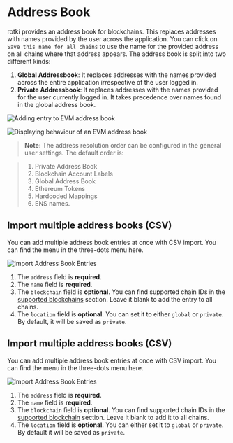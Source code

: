 # Address Book

rotki provides an address book for blockchains. This replaces addresses with names provided by the user across the application. You can click on `Save this name for all chains` to use the name for the provided address on all chains where that address appears. The address book is split into two different kinds:

1. **Global Addressbook**: It replaces addresses with the names provided across the entire application irrespective of the user logged in.
2. **Private Addressbook**: It replaces addresses with the names provided for the user currently logged in. It takes precedence over names found in the global address book.

![Adding entry to EVM address book](/images/add_evm_address_book.png)

![Displaying behaviour of an EVM address book](/images/display_evm_address_book_behaviour.png)

> **Note:** The address resolution order can be configured in the general user settings. The default order is:

> 1. Private Address Book
> 2. Blockchain Account Labels
> 3. Global Address Book
> 4. Ethereum Tokens
> 5. Hardcoded Mappings
> 6. ENS names.

## Import multiple address books (CSV)

You can add multiple address book entries at once with CSV import. You can find the menu in the three-dots menu here.

![Import Address Book Entries](/images/import_addressbook_entries.png)

<CsvTable title="Address Book Entries CSV" csvUrl="/files/address_book_entries.csv" />

1. The `address` field is **required**.
2. The `name` field is **required**.
3. The `blockchain` field is **optional**. You can find supported chain IDs in the [supported blockchains](/usage-guides/accounts-and-balances#adding-and-removing-blockchain-accounts) section. Leave it blank to add the entry to all chains.
4. The `location` field is **optional**. You can set it to either `global` or `private`. By default, it will be saved as `private`.

## Import multiple address books (CSV)

You can add multiple address book entries at once with CSV import. You can find the menu in the three-dots menu here.

![Import Address Book Entries](/images/import_addressbook_entries.png)

<CsvTable title="Address Book Entries CSV" csvUrl="/files/address_book_entries.csv" />

1. The `address` field is **required**.
2. The `name` field is **required**.
3. The `blockchain` field is **optional**. You can find supported chain IDs in the [supported blockchain](/usage-guides/accounts-and-balances#adding-and-removing-blockchain-accounts) section. Leave it blank to add it to all chains.
4. The `location` field is **optional**. You can either set it to `global` or `private`. By default it will be saved as `private`.
